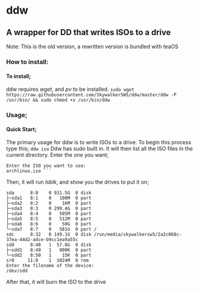 # ddw
## A wrapper for DD that writes ISOs to a drive

Note: This is the old version, a rewritten version is bundled with teaOS
### How to install:
#### To install;
ddw requires *wget*, and *pv* to be installed.
```sudo wget https://raw.githubusercontent.com/SkywalkerSW5/ddw/master/ddw -P /usr/bin/ && sudo chmod +x /usr/bin/ddw```
### Usage;
#### Quick Start;
The primary usage for ddw is to write ISOs to a drive. To begin this process type this;
```ddw iso```
Ddw has sudo built in. It will then list all the ISO files in the current directory. Enter the one you want;
```archlinux.iso  voidlinux.iso
Enter the ISO you want to use:
archlinux.iso ```
```
Then, it will run *lsblk*, and show you the drives to put it on;
```NAME   MAJ:MIN RM   SIZE RO TYPE MOUNTPOINT
sda      8:0    0 931.5G  0 disk 
├─sda1   8:1    0   100M  0 part 
├─sda2   8:2    0    16M  0 part 
├─sda3   8:3    0 299.4G  0 part 
├─sda4   8:4    0   505M  0 part 
├─sda5   8:5    0   512M  0 part 
├─sda6   8:6    0    50G  0 part 
└─sda7   8:7    0   581G  0 part /
sdc      8:32   0 149.1G  0 disk /run/media/skywalkersw5/2a2c068c-37ea-44d2-adce-b9cc1ea9a55c
sdd      8:48   1  57.8G  0 disk 
├─sdd1   8:49   1   800K  0 part 
└─sdd2   8:50   1    15K  0 part 
sr0     11:0    1  1024M  0 rom  
Enter the filename of the device:
/dev/sdd
```
After that, it will burn the ISO to the drive
